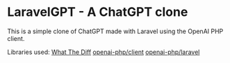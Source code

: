 # LaravelGPT - A ChatGPT clone

This is a simple clone of ChatGPT made with Laravel using the OpenAI PHP client.

Libraries used:
[What The Diff](https://whatthediff.ai)
[openai-php/client](https://github.com/openai-php/client)
[openai-php/laravel](https://github.com/openai-php/laravel) 